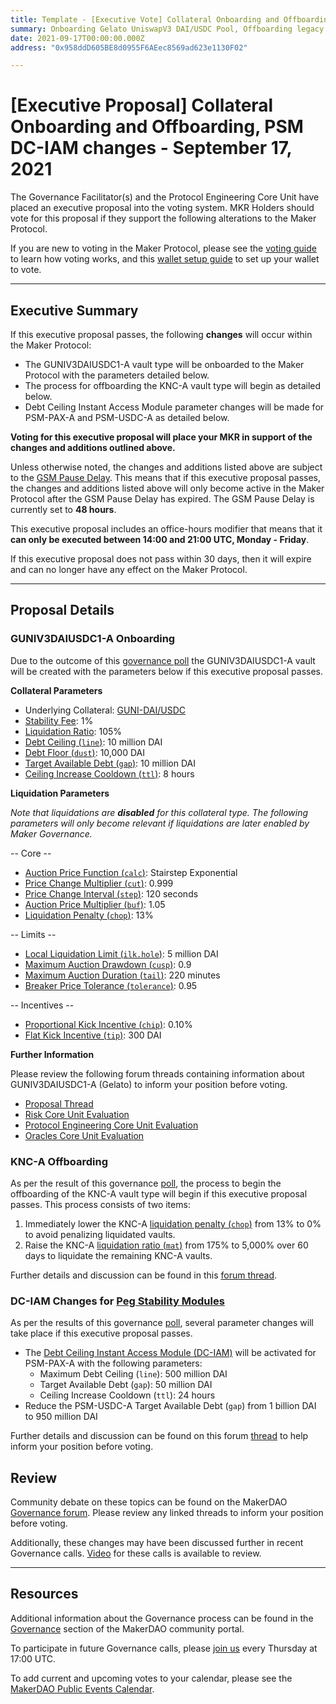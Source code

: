 ```yaml
---
title: Template - [Executive Vote] Collateral Onboarding and Offboarding, PSM DC-IAM changes - September 17, 2021
summary: Onboarding Gelato UniswapV3 DAI/USDC Pool, Offboarding legacy KNC token, and making Debt Ceiling Instant-access Module parameter changes for Peg Stability Modules.
date: 2021-09-17T00:00:00.000Z
address: "0x958ddD605BE8d0955F6AEec8569ad623e1130F02"

---
```

# [Executive Proposal] Collateral Onboarding and Offboarding, PSM DC-IAM changes - September 17, 2021

The Governance Facilitator(s) and the Protocol Engineering Core Unit have placed an executive proposal into the voting system. MKR Holders should vote for this proposal if they support the following alterations to the Maker Protocol.

If you are new to voting in the Maker Protocol, please see the [voting guide](https://community-development.makerdao.com/en/learn/governance/how-voting-works/) to learn how voting works, and this [wallet setup guide](https://community-development.makerdao.com/en/learn/governance/voting-setup/) to set up your wallet to vote.

---

## Executive Summary

If this executive proposal passes, the following **changes** will occur within the Maker Protocol:
- The GUNIV3DAIUSDC1-A vault type will be onboarded to the Maker Protocol with the parameters detailed below.
- The process for offboarding the KNC-A vault type will begin as detailed below.
- Debt Ceiling Instant Access Module parameter changes will be made for PSM-PAX-A and PSM-USDC-A as detailed below.

**Voting for this executive proposal will place your MKR in support of the changes and additions outlined above.**

Unless otherwise noted, the changes and additions listed above are subject to the [GSM Pause Delay](https://community-development.makerdao.com/en/learn/governance/param-gsm-pause-delay). This means that if this executive proposal passes, the changes and additions listed above will only become active in the Maker Protocol after the GSM Pause Delay has expired. The GSM Pause Delay is currently set to **48 hours**.

 This executive proposal includes an office-hours modifier that means that it **can only be executed between 14:00 and 21:00 UTC, Monday - Friday**.

If this executive proposal does not pass within 30 days, then it will expire and can no longer have any effect on the Maker Protocol.

---

## Proposal Details

### GUNIV3DAIUSDC1-A Onboarding

Due to the outcome of this [governance poll](https://vote.makerdao.com/polling/QmZ5TESw?network=mainnet#poll-detail) the GUNIV3DAIUSDC1-A vault will be created with the parameters below if this executive proposal passes.

**Collateral Parameters**

* Underlying Collateral: [GUNI-DAI/USDC](https://forum.makerdao.com/t/g-uni-dai-usdc-uniswap-v3-lp-erc20-collateral-onboarding-application/9026)
* [Stability Fee](https://community-development.makerdao.com/en/learn/governance/param-stability-fee): 1%
* [Liquidation Ratio](https://community-development.makerdao.com/en/learn/governance/param-liquidation-ratio): 105%
* [Debt Ceiling (`line`)](https://community-development.makerdao.com/en/learn/governance/param-debt-ceiling): 10 million DAI
* [Debt Floor (`dust`)](https://community-development.makerdao.com/en/learn/governance/param-debt-floor): 10,000 DAI
* [Target Available Debt (`gap`)](https://makerdao.world/en/learn/governance/module-dciam): 10 million DAI
* [Ceiling Increase Cooldown (`ttl`)](https://makerdao.world/en/learn/governance/module-dciam): 8 hours


**Liquidation Parameters**

*Note that liquidations are **disabled** for this collateral type. The following parameters will only become relevant if liquidations are later enabled by Maker Governance.*

-- Core --
* [Auction Price Function (`calc`)](https://community-development.makerdao.com/en/learn/governance/param-auction-price-function): Stairstep Exponential
* [Price Change Multiplier (`cut`)](https://community-development.makerdao.com/en/learn/governance/param-auction-price-function): 0.999
* [Price Change Interval (`step`)](https://community-development.makerdao.com/en/learn/governance/param-auction-price-function): 120 seconds
* [Auction Price Multiplier (`buf`)](https://community-development.makerdao.com/en/learn/governance/param-auction-price-multiplier): 1.05
* [Liquidation Penalty (`chop`)](https://community-development.makerdao.com/en/learn/governance/param-liquidation-penalty): 13%

-- Limits --

* [Local Liquidation Limit (`ilk.hole`)](https://community-development.makerdao.com/en/learn/governance/param-local-liquidation-limit): 5 million DAI
* [Maximum Auction Drawdown (`cusp`)](https://community-development.makerdao.com/en/learn/governance/param-max-auction-drawdown): 0.9
* [Maximum Auction Duration (`tail`)](https://community-development.makerdao.com/en/learn/governance/param-max-auction-duration): 220 minutes
* [Breaker Price Tolerance (`tolerance`)](https://community-development.makerdao.com/en/learn/governance/param-breaker-price-tolerance): 0.95

-- Incentives --

* [Proportional Kick Incentive (`chip`)](https://community-development.makerdao.com/en/learn/governance/param-proportional-kick-incentive): 0.10%
* [Flat Kick Incentive (`tip`)](https://community-development.makerdao.com/en/learn/governance/param-flat-kick-incentive): 300 DAI

**Further Information**

Please review the following forum threads containing information about GUNIV3DAIUSDC1-A (Gelato) to inform your position before voting.
* [Proposal Thread](https://forum.makerdao.com/t/g-uni-dai-usdc-uniswap-v3-lp-erc20-collateral-onboarding-application/9026)
* [Risk Core Unit Evaluation](https://forum.makerdao.com/t/g-uni-dai-usdc-collateral-onboarding-risk-evaluation/9719)
* [Protocol Engineering Core Unit Evaluation](https://forum.makerdao.com/t/guni-dai-usdc-erc20-token-smart-contract-technical-assessment/9139)
* [Oracles Core Unit  Evaluation](https://forum.makerdao.com/t/guni-dai-usdc-collateral-onboarding-oracle-assessment-mip10c3-sp41/10268)

### KNC-A Offboarding

As per the result of this governance [poll](https://vote.makerdao.com/polling/QmQ4Jotm?network=mainnet), the process to begin the offboarding of the KNC-A vault type will begin if this executive proposal passes. This process consists of two items:

1. Immediately lower the KNC-A [liquidation penalty (`chop`)](https://makerdao.world/en/learn/governance/param-liquidation-penalty) from 13% to 0% to avoid penalizing liquidated vaults.
2. Raise the KNC-A [liquidation ratio (`mat`)](https://makerdao.world/en/learn/governance/param-liquidation-ratio) from 175% to 5,000% over 60 days to liquidate the remaining KNC-A vaults.

Further details and discussion can be found in this [forum thread](https://forum.makerdao.com/t/signal-request-offboard-knc-legacy-token/10081).

### DC-IAM Changes for [Peg Stability Modules](https://makerdao.world/en/learn/governance/module-psm)

As per the results of this governance [poll](https://vote.makerdao.com/polling/QmbGPgxo?network=mainnet), several parameter changes will take place if this executive proposal passes.

* The [Debt Ceiling Instant Access Module (DC-IAM)](https://makerdao.world/en/learn/governance/module-dciam) will be activated for PSM-PAX-A with the following parameters:
  * Maximum Debt Ceiling (`line`): 500 million DAI
  * Target Available Debt (`gap`): 50 million DAI
  * Ceiling Increase Cooldown (`ttl`): 24 hours
* Reduce the PSM-USDC-A Target Available Debt (`gap`) from 1 billion DAI to 950 million DAI

Further details and discussion can be found on this forum [thread](https://forum.makerdao.com/t/signal-request-activate-dc-iam-for-psm-pax-a-and-adjust-dc-iam-gap-parameter-for-psm-usdc-a/10199) to help inform your position before voting.

## Review

Community debate on these topics can be found on the MakerDAO [Governance forum](https://forum.makerdao.com/). Please review any linked threads to inform your position before voting.

Additionally, these changes may have been discussed further in recent Governance calls. [Video](https://www.youtube.com/playlist?list=PLLzkWCj8ywWNq5-90-Id6VPSsrk4OWVan) for these calls is available to review.

---

## Resources

Additional information about the Governance process can be found in the [Governance](https://community-development.makerdao.com/en/learn/governance) section of the MakerDAO community portal.

To participate in future Governance calls, please [join us](https://github.com/makerdao/community/tree/master/governance/governance-and-risk-meetings) every Thursday at 17:00 UTC.

To add current and upcoming votes to your calendar, please see the [MakerDAO Public Events Calendar](https://calendar.google.com/calendar/embed?src=makerdao.com_3efhm2ghipksegl009ktniomdk%40group.calendar.google.com&ctz=UTC&mode=week&showCalendars=0&showPrint=0).
